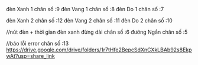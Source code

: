 đèn Xanh 1 chân số :9
đèn Vang 1 chân số :8
đèn Do 1 chân số :7

đèn Xanh 2 chân số :12
đèn Vang 2 chân số :11
đèn Do 2 chân số :10

//nút đèn + thời gian đèn xanh
đừng dài chân số :6
đường Ngắn chân số :5

//báo lỗi
error chân số :13
https://drive.google.com/drive/folders/1r7tHfe2BepcSdXnCXkLBAb92s8EkpwAt?usp=share_link
